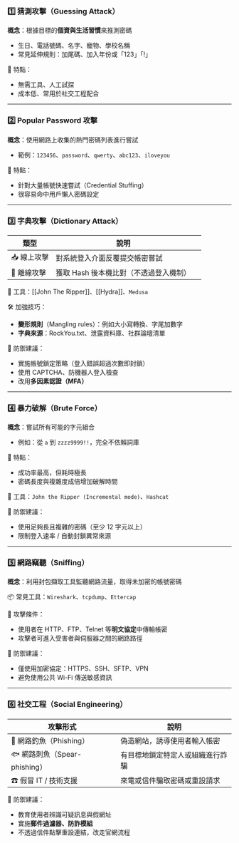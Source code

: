 ### 1️⃣ 猜測攻擊（Guessing Attack）

**概念**：根據目標的**個資與生活習慣**來推測密碼

- 生日、電話號碼、名字、寵物、學校名稱
- 常見延伸規則：加尾碼、加入年份或「123」「!」

📎 特點：

- 無需工具、人工試探
- 成本低、常用於社交工程配合

---

### 2️⃣ Popular Password 攻擊

**概念**：使用網路上收集的熱門密碼列表進行嘗試

- 範例：`123456`、`password`、`qwerty`、`abc123`、`iloveyou`

📎 特點：

- 針對大量帳號快速嘗試（Credential Stuffing）
- 很容易命中用戶懶人密碼設定

---

### 3️⃣ 字典攻擊（Dictionary Attack）

| 類型      | 說明                     |     |
| ------- | ---------------------- | --- |
| 📥 線上攻擊 | 對系統登入介面反覆提交帳密嘗試        |     |
| 💾 離線攻擊 | 獲取 Hash 後本機比對（不透過登入機制） |     |

📌 工具：[[John The Ripper]]、[[Hydra]]、`Medusa`

🛠 加強技巧：
- **變形規則**（Mangling rules）：例如大小寫轉換、字尾加數字
- **字典來源**：RockYou.txt、泄露資料庫、社群論壇清單
    

📌 防禦建議：

- 實施帳號鎖定策略（登入錯誤超過次數即封鎖）
- 使用 CAPTCHA、防機器人登入檢查
- 改用**多因素認證（MFA）**

---

### 4️⃣ 暴力破解（Brute Force）

**概念**：嘗試所有可能的字元組合
- 例如：從 `a` 到 `zzzz9999!!`，完全不依賴詞庫
    

📎 特點：

- 成功率最高，但耗時極長
- 密碼長度與複雜度成倍增加破解時間

📌 工具：`John the Ripper (Incremental mode)`、`Hashcat`

📌 防禦建議：

- 使用足夠長且複雜的密碼（至少 12 字元以上）
- 限制登入速率 / 自動封鎖異常來源

---

### 5️⃣ 網路竊聽（Sniffing）

**概念**：利用封包擷取工具監聽網路流量，取得未加密的帳號密碼

📦 常見工具：`Wireshark`、`tcpdump`、`Ettercap`

📎 攻擊條件：

- 使用者在 HTTP、FTP、Telnet 等**明文協定**中傳輸帳密
- 攻擊者可進入受害者與伺服器之間的網路路徑

📌 防禦建議：

- 僅使用加密協定：HTTPS、SSH、SFTP、VPN
- 避免使用公共 Wi-Fi 傳送敏感資訊

---

### 6️⃣ 社交工程（Social Engineering）

|攻擊形式|說明|
|---|---|
|🎣 網路釣魚（Phishing）|偽造網站，誘導使用者輸入帳密|
|🐟 網路刺魚（Spear-phishing）|有目標地鎖定特定人或組織進行詐騙|
|☎ 假冒 IT / 技術支援|來電或信件騙取密碼或重設請求|

📌 防禦建議：

- 教育使用者辨識可疑訊息與假網址
- 實施**郵件過濾器、防詐模組**
- 不透過信件點擊重設連結，改走官網流程